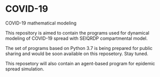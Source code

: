 # COVID-19

COVID-19 mathematical modeling

This repository is aimed to contain the programs used for dynamical modeling of COVID-19 spread  with SEIQRDP compartmental model.

The set of programs based on Python 3.7 is being prepared for public sharing and would be soon available on this reposetory. Stay tuned.

This reposetory will also contain an agent-based program for epidemic spread simulation. 
